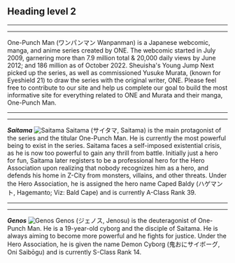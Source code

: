 
## Heading level 2
___
___
  One-Punch Man (ワンパンマン Wanpanman) is a Japanese webcomic, manga, and anime series created by ONE. The webcomic started in July 2009, garnering more than 7.9 million total & 20,000 daily views by June 2012; and 186 million as of October 2022. Sheuisha's Young Jump Next picked up the series, as well as commissioned Yusuke Murata, (known for Eyeshield 21) to draw the series with the original writer, ONE. Please feel free to contribute to our site and help us complete our goal to build the most informative site for everything related to ONE and Murata and their manga, One-Punch Man.
  ___
  ___
***Saitama*** 
![Saitama](saitama.jpg)
Saitama (サイタマ, Saitama) is the main protagonist of the series and the titular One-Punch Man. He is currently the most powerful being to exist in the series. Saitama faces a self-imposed existential crisis, as he is now too powerful to gain any thrill from battle.
Initially just a hero for fun, Saitama later registers to be a professional hero for the Hero Association upon realizing that nobody recognizes him as a hero, and defends his home in Z-City from monsters, villains, and other threats. Under the Hero Association, he is assigned the hero name Caped Baldy (ハゲマント, Hagemanto; Viz: Bald Cape) and is currently A-Class Rank 39.
___
___
***Genos*** 
![Genos](genos.jpg)
Genos (ジェノス, Jenosu) is the deuteragonist of One-Punch Man. He is a 19-year-old cyborg and the disciple of Saitama. He is always aiming to become more powerful and he fights for justice. Under the Hero Association, he is given the name Demon Cyborg (鬼おにサイボーグ, Oni Saibōgu) and is currently S-Class Rank 14.


